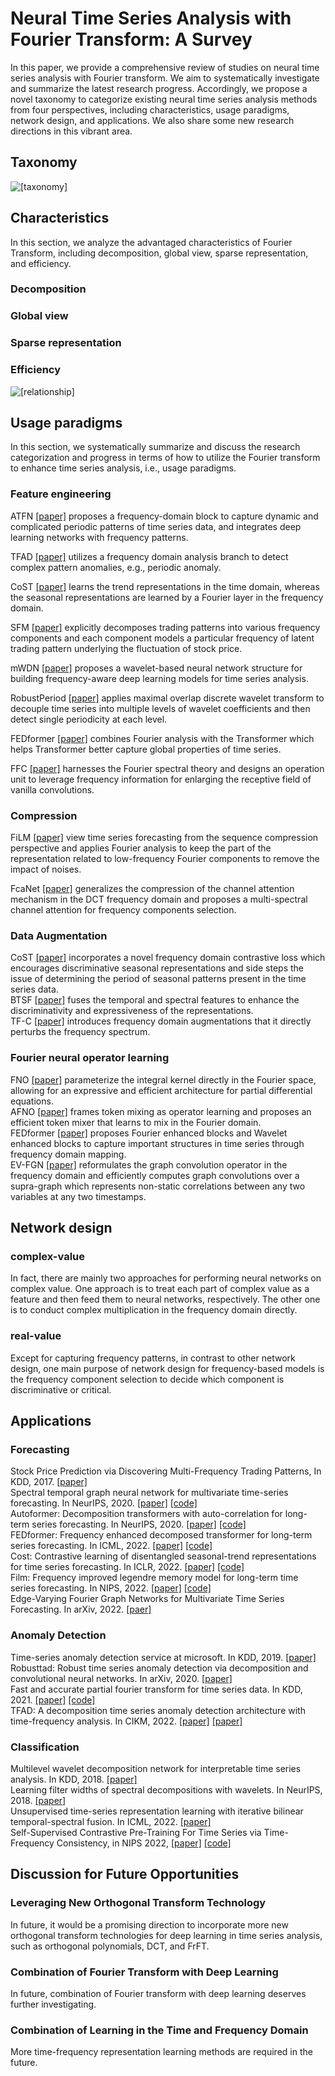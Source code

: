 # Neural Time Series Analysis with Fourier Transform: A Survey

In this paper, we provide a comprehensive review of studies on neural time series analysis with Fourier transform. We aim to systematically investigate and summarize the latest research progress. Accordingly, we propose a novel taxonomy to categorize existing neural time series analysis methods from four perspectives, including characteristics, usage paradigms, network design, and applications. We also share some new research directions in this vibrant area.

## Taxonomy 
![[taxonomy]](https://github.com/BIT-Yi/time_series_frequency/blob/main/pictures/taxonomy.png)
## Characteristics
In this section, we analyze the advantaged characteristics of Fourier Transform, including decomposition, global view, sparse representation, and efficiency.

### Decomposition
### Global view
### Sparse representation
### Efficiency
![[relationship]](https://github.com/BIT-Yi/time_series_frequency/blob/main/pictures/relationship.png)
## Usage paradigms
In this section, we systematically summarize and discuss the research categorization and progress in terms of how to utilize the Fourier transform to enhance time series analysis, i.e., usage paradigms. 
### Feature engineering
ATFN [[paper]](https://ieeexplore.ieee.org/document/9120214) proposes a frequency-domain block to capture dynamic and complicated periodic patterns of time series data, and integrates deep learning networks with frequency patterns. <br>

TFAD [[paper]](https://arxiv.org/abs/2210.09693) utilizes a frequency domain analysis branch to detect complex pattern anomalies, e.g., periodic anomaly. <br>

CoST [[paper]](https://arxiv.org/abs/2202.01575) learns the trend representations in the time domain, whereas the seasonal representations are learned by a Fourier layer in the frequency domain. 

SFM [[paper]](https://dl.acm.org/doi/10.1145/3097983.3098117) explicitly decomposes trading patterns into various frequency components and each component models a particular frequency of latent trading pattern underlying the fluctuation of stock price. <br>

mWDN [[paper]](https://arxiv.org/abs/1806.08946) proposes a wavelet-based neural network structure for building frequency-aware deep learning models for time series analysis.<br>

RobustPeriod [[paper]](https://dl.acm.org/doi/abs/10.1145/3448016.3452779) applies maximal overlap discrete wavelet transform to decouple time series into multiple levels of wavelet coefficients and then detect single periodicity at each level.<br>

FEDformer [[paper]](https://arxiv.org/abs/2201.12740) combines Fourier analysis with the Transformer which helps Transformer better capture global properties of time series. <br>

FFC [[paper]](https://papers.nips.cc/paper/2020/file/2fd5d41ec6cfab47e32164d5624269b1-Paper.pdf) harnesses the Fourier spectral theory and designs an operation unit to leverage frequency information for enlarging the receptive field of vanilla convolutions. <br>

### Compression

FiLM [[paper]](https://openreview.net/forum?id=zTQdHSQUQWc) view time series forecasting from the sequence compression perspective and applies Fourier analysis to keep the part of the representation related to low-frequency Fourier components to remove the impact of noises. <br>

FcaNet [[paper]](https://arxiv.org/abs/2012.11879) generalizes the compression of the channel attention mechanism in the DCT frequency domain and proposes a multi-spectral channel attention for frequency components selection. <br>

### Data Augmentation
CoST [[paper]](https://arxiv.org/abs/2202.01575) incorporates a novel frequency domain contrastive loss which encourages discriminative seasonal representations and side steps the issue of determining the period of seasonal patterns present in the time series data. <br>
BTSF [[paper]](https://arxiv.org/abs/2202.04770) fuses the temporal and spectral features to enhance the discriminativity and expressiveness of the representations. <br>
TF-C [[paper]](https://openreview.net/forum?id=OJ4mMfGKLN) introduces frequency domain augmentations that it directly perturbs the frequency spectrum. <br> 
### Fourier neural operator learning
FNO [[paper]](arxiv.org/abs/2010.08895) parameterize the integral kernel directly in the Fourier space, allowing for an expressive and efficient architecture for partial differential equations. <br>
AFNO [[paper]](https://arxiv.org/abs/2111.13587) frames token mixing as operator learning and proposes an efficient token mixer that learns to mix in the Fourier domain. <br>
FEDformer [[paper]](https://arxiv.org/abs/2201.12740) proposes Fourier enhanced blocks and Wavelet enhanced blocks to capture important structures in time series through frequency domain mapping.<br>
EV-FGN [[paper]](https://arxiv.org/abs/2210.03093) reformulates the graph convolution operator in the frequency domain and efficiently computes graph convolutions over a supra-graph which represents non-static correlations between any two variables at any two timestamps.<br>
## Network design
### complex-value
In fact, there are mainly two approaches for performing neural networks on complex value. One approach is to treat each part of complex value as a feature and then feed them to neural networks, respectively. The other one is to conduct complex multiplication in the frequency domain directly. 
### real-value
Except for capturing frequency patterns, in contrast to other network design, one main purpose of network design for frequency-based models is the frequency component selection to decide which component is discriminative or critical. 
## Applications
### Forecasting
Stock Price Prediction via Discovering Multi-Frequency Trading Patterns, In KDD, 2017. [[paper]](https://dl.acm.org/doi/10.1145/3097983.3098117) <br>
Spectral temporal graph neural network for multivariate time-series forecasting. In NeurIPS, 2020. [[paper]](https://arxiv.org/abs/2103.07719) [[code]](https://github.com/microsoft/StemGNN) <br>
Autoformer: Decomposition transformers with auto-correlation for long-term series forecasting. In NeurIPS, 2020. [[paper]](https://openreview.net/forum?id=I55UqU-M11y) [[code]](https://github.com/thuml/Autoformer) <br>
FEDformer: Frequency enhanced decomposed transformer for long-term series forecasting. In ICML, 2022. [[paper]](https://arxiv.org/abs/2201.12740
) [[code]](https://github.com/MAZiqing/FEDformer) <br>
Cost: Contrastive learning of disentangled seasonal-trend representations for time series forecasting. In ICLR, 2022. [[paper]](https://arxiv.org/abs/2202.01575) [[code]](https://github.com/salesforce/CoST) <br>
Film: Frequency improved legendre memory model for long-term time series forecasting. In NIPS, 2022. [[paper]](https://openreview.net/forum?id=zTQdHSQUQWc) [[code]](https://github.com/DAMO-DI-ML/NeurIPS2022-FiLM) <br>
Edge-Varying Fourier Graph Networks for Multivariate Time Series Forecasting. In arXiv, 2022. [[paer]](https://arxiv.org/abs/2210.03093) <br>
### Anomaly Detection
Time-series anomaly detection service at microsoft. In KDD, 2019. [[paper]](https://arxiv.org/abs/1906.03821) <br>
Robusttad: Robust time series anomaly detection via decomposition and convolutional neural networks. In arXiv, 2020. [[paper]](https://arxiv.org/abs/2002.09545) <br>
Fast and accurate partial fourier transform for time series data. In KDD, 2021. [[paper]](https://dl.acm.org/doi/10.1145/3447548.3467293) [[code]](https://github.com/snudatalab/PFT) <br>
TFAD: A decomposition time series anomaly detection architecture with time-frequency analysis. In CIKM, 2022. [[paper]](https://arxiv.org/abs/2210.09693) [[paper]](https://github.com/DAMO-DI-ML/CIKM22-TFAD) <br>
### Classification
Multilevel wavelet decomposition network for interpretable time series analysis. In KDD, 2018. [[paper]](https://arxiv.org/abs/1806.08946) <br>
Learning filter widths of spectral decompositions with wavelets. In NeurIPS, 2018. [[paper]](https://dl.acm.org/doi/10.5555/3327345.3327371) <br>
Unsupervised time-series representation learning with iterative bilinear temporal-spectral fusion. In ICML, 2022. [[paper]](https://arxiv.org/abs/2202.04770) <br>
Self-Supervised Contrastive Pre-Training For Time Series via Time-Frequency Consistency, in NIPS 2022, [[paper]](https://openreview.net/forum?id=OJ4mMfGKLN) [[code]](https://github.com/mims-harvard/TFC-pretraining) <br>
## Discussion for Future Opportunities
### Leveraging New Orthogonal Transform Technology
In future, it would be a promising direction to incorporate more new orthogonal transform technologies for deep learning in time series analysis, such as orthogonal polynomials, DCT, and FrFT.
### Combination of Fourier Transform with Deep Learning
In future, combination of Fourier transform with deep learning deserves further investigating.
### Combination of Learning in the Time and Frequency Domain
More time-frequency representation learning methods are required in the future.




